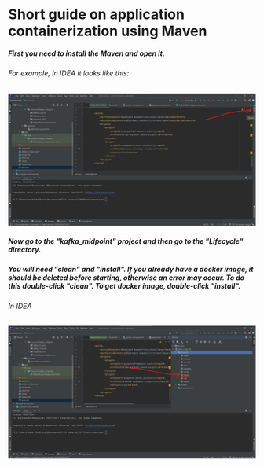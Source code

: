 # Short guide on application containerization using Maven

##### First you need to install the Maven and open it.
###### For example, in IDEA it looks like this:
![OpenMaven](images/OpenMaven.png)
##### Now go to the "kafka_midpoint" project and then go to the "Lifecycle" directory.
##### You will need "clean" and "install". If you already have a docker image, it should be deleted before starting, otherwise an error may occur. To do this double-click "clean". To get docker image, double-click "install".
###### In IDEA
![Install](images/Install.png)